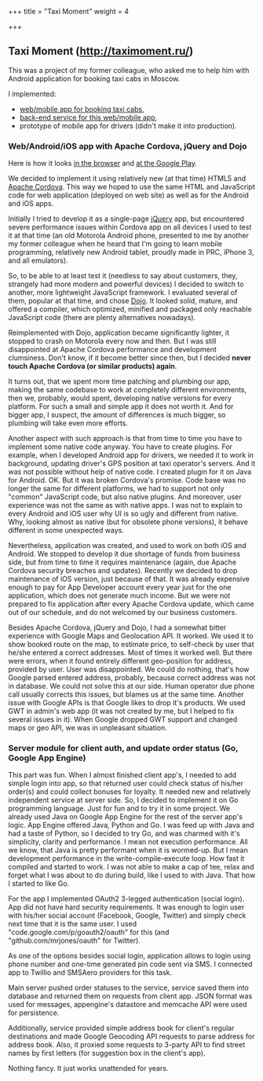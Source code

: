 +++
title = "Taxi Moment"
weight = 4

+++

## Taxi Moment (<http://taximoment.ru/>)

This was a project of my former colleague, who asked me to help him with
Android application for booking taxi cabs in Moscow.

I implemented:

- [web/mobile app for booking taxi cabs](#web-android-ios-app-with-apache-cordova-jquery-and-dojo),
- [back-end service for this web/mobile app](#server-module-for-client-auth-and-update-order-status-go-google-app-engine),
- prototype of mobile app for drivers (didn't make it into production).

### Web/Android/iOS app with Apache Cordova, jQuery and Dojo

Here is how it looks [in the browser](http://taximoment.ru/mobile/?lang=ru&theme=Custom&sprut-url=http://momenttaxi1.appspot.com)
and [at the Google Play](https://play.google.com/store/apps/details?id=ru.taximoment.cab).

We decided to implement it using relatively new (at that time) HTML5 and
[Apache Cordova](https://cordova.apache.org/).  This way we hoped to use the
same HTML and JavaScript code for web application (deployed on web site) as
well as for the Android and iOS apps.

Initially I tried to develop it as a single-page
[jQuery](http://jquerymobile.com/) app, but encountered severe performance
issues within Cordova app on all devices I used to test it at that time (an old
Motorola Android phone, presented to me by another my former colleague when he
heard that I'm going to learn mobile programming, relatively new Android
tablet, proudly made in PRC, iPhone 3, and all emulators).

So, to be able to at least test it (needless to say about customers, they,
strangely had more modern and powerful devices) I decided to switch to another,
more lightweight JavaScript framework. I evaluated several of them, popular at
that time, and chose [Dojo](https://dojotoolkit.org). It looked solid, mature,
and offered a compiler, which optimized, minified and packaged only reachable
JavaScript code (there are plenty alternatives nowadays).

Reimplemented with Dojo, application became significantly lighter, it stopped
to crash on Motorola every now and then. But I was still disappointed at Apache
Cordova performance and development clumsiness. Don't know, if it become better
since then, but I decided __never touch Apache Cordova (or similar products) again__.

It turns out, that we spent more time patching and plumbing our app, making the
same codebase to work at completely different environments, then we, probably,
would spent, developing native versions for every platform. For such a small
and simple app it does not worth it. And for bigger app, I suspect, the amount
of differences is much bigger, so plumbing will take even more efforts.

Another aspect with such approach is that from time to time you have to implement
some native code anyway. You have to create plugins. For example, when I developed
Android app for drivers, we needed it to work in background, updating driver's
GPS position at taxi operator's servers. And it was not possible without help
of native code. I created plugin for it on Java for Android. OK. But it was
broken Cordova's promise. Code base was no longer the same for different platforms,
we had to support not only "common" JavaScript code, but also native plugins.
And moreover, user experience was not the same as with native apps. I was not
to explain to every Android and iOS user why UI is so ugly and different from
native. Why, looking almost as native (but for obsolete phone versions), it
behave different in some unexpected ways.

Nevertheless, application was created, and used to work on both iOS and
Android.  We stopped to develop it due shortage of funds from business side,
but from time to time it requires maintenance (again, due Apache Cordova
security breaches and updates). Recently we decided to drop maintenance of iOS
version, just because of that. It was already expensive enough to pay for App
Developer account every year just for the one application, which does not
generate much income.  But we were not prepared to fix application after every
Apache Cordova update, which came out of our schedule, and do not welcomed by
our business customers.

Besides Apache Cordova, jQuery and Dojo, I had a somewhat bitter experience with
Google Maps and Geolocation API. It worked. We used it to show booked route on
the map, to estimate price, to self-check by user that he/she entered a correct
addresses. Most of times it worked well. But there were errors, when it found
entirely different geo-position for address, provided by user.
User was disappointed. We could do nothing, that's how Google parsed entered
address, probably, because correct address was not in database. We could not
solve this at our side. Human operator due phone call usually corrects this
issues, but blames us at the same time. Another issue with Google APIs is that
Google likes to drop it's products. We used GWT in admin's web app (it was not
created by me, but I helped to fix several issues in it). When Google dropped
GWT support and changed maps or geo API, we was in unpleasant situation.


### Server module for client auth, and update order status (Go, Google App Engine)

This part was fun. When I almost finished client app's, I needed to add simple
login into app, so that returned user could check status of his/her order(s)
and could collect bonuses for loyalty. It needed new and relatively independent
service at server side. So, I decided to implement it on Go programming language.
Just for fun and to try it in some project. We already used Java on Google App
Engine for the rest of the server app's logic. App Engine offered Java, Python
and Go. I was feed up with Java and had a taste of Python, so I decided to try Go,
and was charmed with it's simplicity, clarity and performance. I mean not
execution performance. All we know, that Java is pretty performant when it is
wormed-up. But I mean development performance in the write-compile-execute loop.
How fast it compiled and started to work. I was not able to make a cap of tee,
relax and forget what I was about to do during build, like I used to with Java.
That how I started to like Go.

For the app I implemented OAuth2 3-legged authentication (social login).
App did not have hard security requirements. It was enough to login user with
his/her social account (Facebook, Google, Twitter) and simply check next time
that it is the same user. I used "code.google.com/p/goauth2/oauth" for this (and
"github.com/mrjones/oauth" for Twitter).

As one of the options besides social login, application allows to login using
phone number and one-time generated pin code sent via SMS. I connected app to
Twillio and SMSAero providers for this task.

Main server pushed order statuses to the service, service saved them into database
and returned them on requests from client app. JSON format was used for messages,
appengine's datastore and memcache API were used for persistence.

Additionally, service provided simple address book for client's regular
destinations and made Google Geocoding API requests to parse address for 
address book. Also, it proxied some requests to 3-party API to find street names
by first letters (for suggestion box in the client's app).

Nothing fancy. It just works unattended for years.

